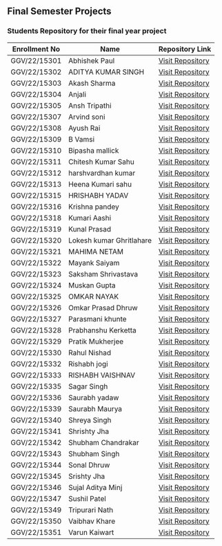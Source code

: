 ## Final Semester Projects
### Students Repository for their final year project

| Enrollment No   | Name                    | Repository Link                                                                 |
|-----------------|-------------------------|----------------------------------------------------------------------------------|
| GGV/22/15301    | Abhishek Paul           | [Visit Repository](https://github.com/AbhishekPaul-04/Senior-Citizen-Bot-/tree/main) |
| GGV/22/15302    | ADITYA KUMAR SINGH      | [Visit Repository](https://github.com/adityakusingh/Axtrowl)                    |
| GGV/22/15303    | Akash Sharma            | [Visit Repository](https://github.com/devakashsharma/GGV-final.git)             |
| GGV/22/15304    | Anjali                  | [Visit Repository](https://github.com/Anjali-0310/EDA-and-Prediction.git)       |
| GGV/22/15305    | Ansh Tripathi           | [Visit Repository](https://github.com/tripathiansh/LS-AUSS)                     |
| GGV/22/15307    | Arvind soni             | [Visit Repository](https://github.com/Arvindsoni2604/Encryption-techniques.git) |
| GGV/22/15308    | Ayush Rai               | [Visit Repository](https://github.com/Ayush-Kotlin-Dev/JustRateNft_GGV)         |
| GGV/22/15309    | B Vamsi                 | [Visit Repository](https://github.com/VAMSI-BADRI/BCA-FINAL-SEM-PROJECT.git)    |
| GGV/22/15310    | Bipasha mallick         | [Visit Repository](https://github.com/bish1242/Bipasha123.git)                  |
| GGV/22/15311    | Chitesh Kumar Sahu      | [Visit Repository](https://github.com/chiteshsahu01/Book-Store.git)             |
| GGV/22/15312    | harshvardhan kumar      | [Visit Repository](https://github.com/visd2/Movie_Recommender_System_Project.git)|
| GGV/22/15313    | Heena Kumari sahu       | [Visit Repository](https://github.com/heenasahu7/BCA-Final-Project)             |
| GGV/22/15315    | HRISHABH YADAV          | [Visit Repository](https://github.com/HrishabhYadav1/Green-Machine-Learning)    |
| GGV/22/15316    | Krishna pandey          | [Visit Repository](https://github.com/SaurabhYadaw/Smart-Farming-Agro-Nourish?tab=readme-ov-file) |
| GGV/22/15318    | Kumari Aashi            | [Visit Repository](https://github.com/kumariAashi/AIResumeAnalyzer.git)         |
| GGV/22/15319    | Kunal Prasad            | [Visit Repository](https://github.com/aloneusnow/ML-Powered-ADHD-Predictor-.git)|
| GGV/22/15320    | Lokesh kumar Ghritlahare| [Visit Repository](https://github.com/Lokesh6268/A-study-on-clustering-algorithms-) |
| GGV/22/15321    | MAHIMA NETAM            | [Visit Repository](https://github.com/mahima072005/Web-Platform.git)            |
| GGV/22/15322    | Mayank Saiyam           | [Visit Repository](https://github.com/MayankSaiyam/CONNECT.git)                 |
| GGV/22/15323    | Saksham Shrivastava     | [Visit Repository](https://github.com/SakshamShrivastava19/Learn-From-Basics-Frontend) |
| GGV/22/15324    | Muskan Gupta            | [Visit Repository](https://github.com/Shreya667777/muskan.git)                  |
| GGV/22/15325    | OMKAR NAYAK             | [Visit Repository](https://github.com/nayaksomkar/RetinaDx)                     |
| GGV/22/15326    | Omkar Prasad Dhruw      | [Visit Repository](https://github.com/adkjhfcukis/E-Store.git)                  |
| GGV/22/15327    | Parasmani khunte        | [Visit Repository](https://github.com/PARASMANI-KHUNTE/CafeAutomation)          |
| GGV/22/15328    | Prabhanshu Kerketta     | [Visit Repository](https://github.com/Prabhanshu-K7/Agentic-AI-System.git)      |
| GGV/22/15329    | Pratik Mukherjee        | [Visit Repository](https://github.com/Pratik085/jobsyhaven2.git)                |
| GGV/22/15330    | Rahul Nishad            | [Visit Repository](https://rahul-nishad.notion.site/300k-1-53M-in-30-days-with-only-Google-ads-complete-walkthrough-1ebe9b54ad63809980b6cf6257641dfd?pvs=4) |
| GGV/22/15332    | Rishabh jogi            | [Visit Repository](https://github.com/SaurabhYadaw/Smart-Farming-Agro-Nourish?tab=readme-ov-file) |
| GGV/22/15333    | RISHABH VAISHNAV        | [Visit Repository](https://github.com/rishabhvaishnav06/Internship)             |
| GGV/22/15335    | Sagar Singh             | [Visit Repository](https://github.com/Sagar23084/Breast-cancer-analysis.git)    |
| GGV/22/15336    | Saurabh yadaw           | [Visit Repository](https://github.com/SaurabhYadaw/Smart-Farming-Agro-Nourish?tab=readme-ov-file) |
| GGV/22/15339    | Saurabh Maurya          | [Visit Repository](https://github.com/saurabhmaurya0666/SalesforceFinalSemCode) |
| GGV/22/15340    | Shreya Singh            | [Visit Repository](https://github.com/Shreya667777/Datasets/blob/main/finalproject2.ipynb) |
| GGV/22/15341    | Shrishty Jha            | [Visit Repository](https://github.com/Srishty85/Real-time-motion-detection.git) |
| GGV/22/15342    | Shubham Chandrakar      | [Visit Repository](https://github.com/shubham0317/Study-Notion.git)            |
| GGV/22/15343    | Shubham Singh           | [Visit Repository](https://github.com/ShubhamSingh0310/Internship)              |
| GGV/22/15344    | Sonal Dhruw             | [Visit Repository](https://github.com/sonaaal/AI-TUTOR-PRO.git)                 |
| GGV/22/15345    | Srishty Jha             | [Visit Repository](https://github.com/Srishty85/Real-time-motion-detection.git) |
| GGV/22/15346    | Sujal Aditya Minj       | [Visit Repository](https://github.com/SujalAditya/ecom-web)                     |
| GGV/22/15347    | Sushil Patel            | [Visit Repository](https://github.com/sushil930/canteen-flow.git)               |
| GGV/22/15349    | Tripurari Nath          | [Visit Repository](https://github.com/tripurari98/ELMS.git)                     |
| GGV/22/15350    | Vaibhav Khare           | [Visit Repository](https://github.com/vaibhavkhare45/AI-Algorithms)             |
| GGV/22/15351    | Varun Kaiwart           | [Visit Repository](https://github.com/VarunKaiwart/lostandfound)                |
